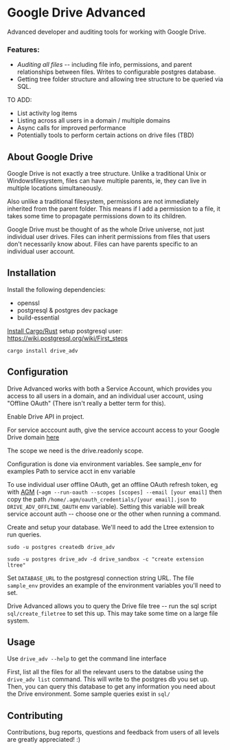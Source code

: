 # Google Drive Advanced

Advanced developer and auditing tools for working with Google Drive.

### Features:

* *Auditing all files* -- including file info, permissions, and parent relationships between files. Writes to configurable postgres database.
* Getting tree folder structure and allowing tree structure to be queried via SQL.

TO ADD:
* List activity log items
* Listing across all users in a domain / multiple domains
* Async calls for improved performance
* Potentially tools to perform certain actions on drive files (TBD)

## About Google Drive

Google Drive is not exactly a tree structure. Unlike a traditional Unix or Windowsfilesystem, files can have multiple parents, ie, they can live in multiple locations simultaneously.

Also unlike a traditional filesystem, permissions are not immediately inherited from the parent folder. This means if I add a permission to a file, it takes some time to propagate permissions down to its children.

Google Drive must be thought of as the whole Drive universe, not just individual user drives. Files can inherit permissions from files that users don't necessarily know about. Files can have parents specific to an individual user account.

## Installation

Install the following dependencies:

* openssl
* postgresql & postgres dev package
* build-essential

[Install Cargo/Rust](https://doc.rust-lang.org/cargo/getting-started/installation.html)
setup postgresql user: https://wiki.postgresql.org/wiki/First_steps

`cargo install drive_adv` 

## Configuration

Drive Advanced works with both a Service Account, which provides you access to all users in a domain, and an individual user account, using "Offline OAuth" (There isn't really a better term for this).

Enable Drive API in project.

For service acccount auth, give the service account access to your Google Drive domain [here](https://developers.google.com/admin-sdk/directory/v1/guides/delegation#delegate_domain-wide_authority_to_your_service_account)

The scope we need is the drive.readonly scope.

Configuration is done via environment variables. See sample_env for examples
Path to service acct in env variable

To use individual user offline OAuth, get an offline OAuth refresh token, eg with [AGM](https://github.com/Cloudbakers/agm) (`~agm --run-oauth --scopes [scopes] --email [your email]` then copy the path `/home/.agm/oauth_credentials/[your email].json` to `DRIVE_ADV_OFFLINE_OAUTH` env variable). Setting this variable will break service account auth -- choose one or the other when running a command.

Create and setup your database. We'll need to add the Ltree extension to run queries.

```
sudo -u postgres createdb drive_adv

sudo -u postgres drive_adv -d drive_sandbox -c "create extension ltree"
```

Set `DATABASE_URL` to the postgresql connection string URL. The file `sample_env` provides an example of the environment variables you'll need to set.  

Drive Advanced allows you to query the Drive file tree -- run the sql script `sql/create_filetree` to set this up. This may take some time on a large file system.

## Usage 

Use `drive_adv --help` to get the command line interface

First, list all the files for all the relevant users to the databse using the `drive_adv list` command. This will write to the postgres db you set up. Then, you can query this database to get any information you need about the Drive environment. Some sample queries exist in `sql/`


## Contributing

Contributions, bug reports, questions and feedback from users of all levels are greatly appreciated! :)

